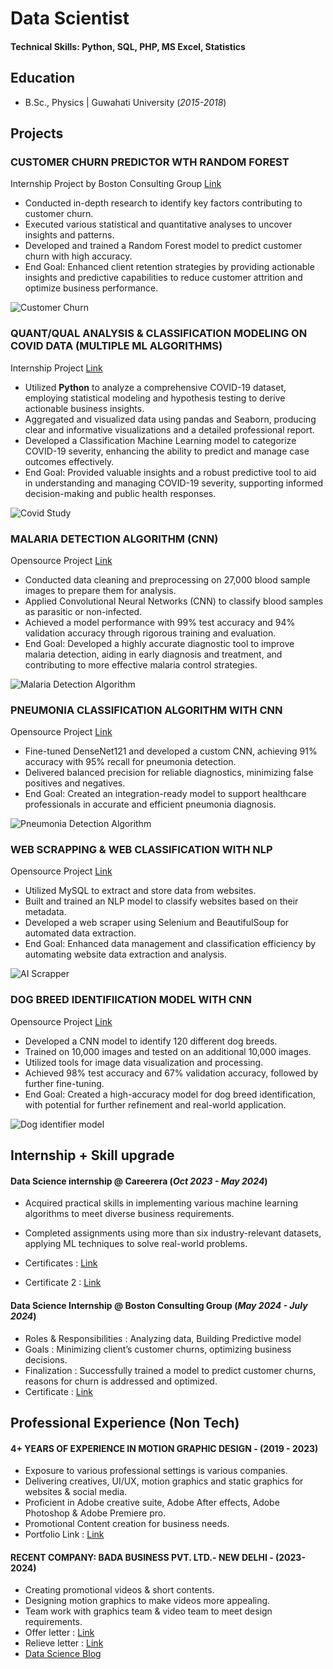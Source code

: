 # Data Scientist

#### Technical Skills: Python, SQL, PHP, MS Excel, Statistics

## Education
- B.Sc., Physics | Guwahati University (_2015-2018_)								       		


## Projects
### CUSTOMER CHURN PREDICTOR WTH RANDOM FOREST
Internship Project by Boston Consulting Group
[Link](https://github.com/SominZex/customer_churn_modeling)

- Conducted in-depth research to identify key factors contributing to customer churn.
- Executed various statistical and quantitative analyses to uncover insights and patterns.
- Developed and trained a Random Forest model to predict customer churn with high accuracy.
- End Goal: Enhanced client retention strategies by providing actionable insights and predictive capabilities to reduce customer attrition and optimize business performance.

![Customer Churn](/assets/img/customer_churn.png)

### QUANT/QUAL ANALYSIS & CLASSIFICATION MODELING ON COVID DATA (MULTIPLE ML ALGORITHMS)
Internship Project
[Link](https://github.com/SominZex/covid_19_ML_Algo)

- Utilized **Python** to analyze a comprehensive COVID-19 dataset, employing statistical modeling and hypothesis testing to derive actionable business insights.
- Aggregated and visualized data using pandas and Seaborn, producing clear and informative visualizations and a detailed professional report.
- Developed a Classification Machine Learning model to categorize COVID-19 severity, enhancing the ability to predict and manage case outcomes effectively.
- End Goal: Provided valuable insights and a robust predictive tool to aid in understanding and managing COVID-19 severity, supporting informed decision-making and public health responses.

![Covid Study](/assets/img/covid.png)

### MALARIA DETECTION ALGORITHM (CNN)
Opensource Project
[Link](https://github.com/SominZex/malaria_detection_cnn)

- Conducted data cleaning and preprocessing on 27,000 blood sample images to prepare them for analysis.
- Applied Convolutional Neural Networks (CNN) to classify blood samples as parasitic or non-infected.
- Achieved a model performance with 99% test accuracy and 94% validation accuracy through rigorous training and evaluation.
- End Goal: Developed a highly accurate diagnostic tool to improve malaria detection, aiding in early diagnosis and treatment, and contributing to more effective malaria control strategies.

![Malaria Detection Algorithm](/assets/img/malaria.jpg)

### PNEUMONIA CLASSIFICATION ALGORITHM WITH CNN
Opensource Project
[Link](https://github.com/SominZex/pneumonia_prediction_cnn)

- Fine-tuned DenseNet121 and developed a custom CNN, achieving 91% accuracy with 95% recall for pneumonia detection.
- Delivered balanced precision for reliable diagnostics, minimizing false positives and negatives.
- End Goal: Created an integration-ready model to support healthcare professionals in accurate and efficient pneumonia diagnosis.

![Pneumonia Detection Algorithm](/assets/img/pneumonia.png)

### WEB SCRAPPING & WEB CLASSIFICATION WITH NLP
Opensource Project
[Link](https://github.com/SominZex/ultra_scrapper)

- Utilized MySQL to extract and store data from websites.
- Built and trained an NLP model to classify websites based on their metadata.
- Developed a web scraper using Selenium and BeautifulSoup for automated data extraction.
- End Goal: Enhanced data management and classification efficiency by automating website data extraction and analysis.

![AI Scrapper](/assets/img/scrappingai.png)

### DOG BREED IDENTIFIICATION MODEL WITH CNN
Opensource Project
[Link](https://github.com/SominZex/CNN_dog_vision)

- Developed a CNN model to identify 120 different dog breeds.
- Trained on 10,000 images and tested on an additional 10,000 images.
- Utilized tools for image data visualization and processing.
- Achieved 98% test accuracy and 67% validation accuracy, followed by further fine-tuning.
- End Goal: Created a high-accuracy model for dog breed identification, with potential for further refinement and real-world application.

![Dog identifier model](/assets/img/dogcnn.png)

## Internship + Skill upgrade
#### Data Science internship @ Careerera (_Oct 2023 - May 2024_)
- Acquired practical skills in implementing various machine learning algorithms to meet diverse business requirements.

- Completed assignments using more than six industry-relevant datasets, applying ML techniques to solve real-world problems.

- Certificates : [Link](https://test.careerera.com/certificate/sU1tNoIrpnETTfa)

- Certificate 2 : [Link](https://test.careerera.com/certificate/4kkVet79Kkin4OM)


#### Data Science Internship @ Boston Consulting Group (_May 2024 - July 2024_)
- Roles & Responsibilities : Analyzing data, Building Predictive model
- Goals : Minimizing client’s customer churns, optimizing business decisions.
- Finalization : Successfully trained a model to predict customer churns, reasons for churn is addressed and optimized.
- Certificate : [Link](https://forage-uploads-prod.s3.amazonaws.com/completion-certificates/BCG%20/Tcz8gTtprzAS4xSoK_BCG_uTpJqAeA46u2a7feo_1723968794295_completion_certificate.pdf)


## Professional Experience (Non Tech)
#### 4+ YEARS OF EXPERIENCE IN MOTION GRAPHIC DESIGN - (2019 - 2023)
- Exposure to various professional settings is various companies.
- Delivering creatives, UI/UX, motion graphics and static graphics for websites & social media.
- Proficient in Adobe creative suite, Adobe After effects, Adobe Photoshop & Adobe Premiere pro.
- Promotional Content creation for business needs.
- Portfolio Link : [Link](https://dev-somin.pantheonsite.io/)

#### RECENT COMPANY: BADA BUSINESS PVT. LTD.- NEW DELHI - (2023-2024)

- Creating promotional videos & short contents.
- Designing motion graphics to make videos more appealing.
- Team work with graphics team & video team to meet design requirements.
- Offer letter : [Link](https://drive.google.com/file/d/1sSBxU72sb60p2Z1IektXG__0D8mPyD-p/view?usp=drivesdk)
- Relieve letter : [Link](https://drive.google.com/file/d/1sT5zQVVQhzYv0AFQZljNv7f2c_QFGSdl/view?usp=drivesdk)
- [Data Science Blog](https://medium.com/@sominzex21/from-chai-breaks-to-code-crashes-the-real-life-of-an-indian-data-scientist-999e176a69bb)

